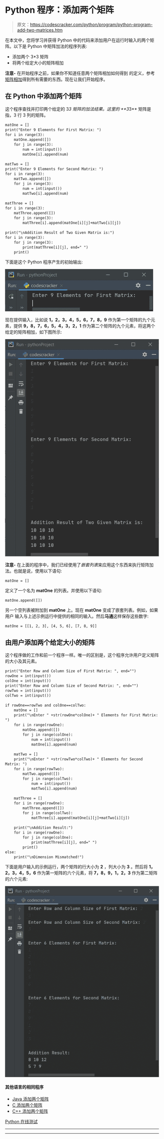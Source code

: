 # Python 程序：添加两个矩阵

> 原文：<https://codescracker.com/python/program/python-program-add-two-matrices.htm>

在本文中，您将学习并获得 Python 中的代码来添加用户在运行时输入的两个矩阵。以下是 Python 中矩阵加法的程序列表:

*   添加两个 3*3 矩阵
*   将两个给定大小的矩阵相加

**注意-** 在开始程序之前，如果你不知道任意两个矩阵相加如何得到 的定义，参考[矩阵相加](/nonprog/matrix-addition.htm)得到所有需要的东西。现在让我们开始程序。

## 在 Python 中添加两个矩阵

这个程序查找并打印两个给定的 3*3 矩阵的加法结果。这里的 **3*3** 矩阵是指，3 行 3 列的矩阵。

```
matOne = []
print("Enter 9 Elements for First Matrix: ")
for i in range(3):
    matOne.append([])
    for j in range(3):
        num = int(input())
        matOne[i].append(num)

matTwo = []
print("Enter 9 Elements for Second Matrix: ")
for i in range(3):
    matTwo.append([])
    for j in range(3):
        num = int(input())
        matTwo[i].append(num)

matThree = []
for i in range(3):
    matThree.append([])
    for j in range(3):
        matThree[i].append(matOne[i][j]+matTwo[i][j])

print("\nAddition Result of Two Given Matrix is:")
for i in range(3):
    for j in range(3):
        print(matThree[i][j], end=" ")
    print()
```

下面是这个 Python 程序产生的初始输出:

![add two matrices python](img/f61790aedd7ad1871f123324cbd6bb05.png)

现在提供输入，比如说 **1，2，3，4，5，6，7，8，9** 作为第一个矩阵的九个元素，提供 **9，8，7，6，5，4，3，2，1** 作为第二个矩阵的九个元素，将这两个给定的矩阵相加，如下图所示:

![python add two matrices](img/9d909479c3914bf76a66587b083d93f5.png)

**注意-** 在上面的程序中，我们已经使用了*嵌套列表*来应用这个东西来执行矩阵加法。也就是说，使用以下语句:

```
matOne = []
```

定义了一个名为 **matOne** 的列表。并使用以下语句:

```
matOne.append([])
```

另一个空列表被附加到 **matOne** 上。现在 **matOne** 变成了嵌套列表。例如，如果用户 输入与上述示例运行中提供的相同的输入。然后**马通**这样保存这些数字:

```
matOne = [[1, 2, 3], [4, 5, 6], [7, 8, 9]]
```

## 由用户添加两个给定大小的矩阵

这个程序做的工作和前一个程序一样。唯一的区别是，这个程序允许用户定义矩阵的大小及其元素。

```
print("Enter Row and Column Size of First Matrix: ", end="")
rowOne = int(input())
colOne = int(input())
print("Enter Row and Column Size of Second Matrix: ", end="")
rowTwo = int(input())
colTwo = int(input())

if rowOne==rowTwo and colOne==colTwo:
    matOne = []
    print("\nEnter " +str(rowOne*colOne)+ " Elements for First Matrix: ")
    for i in range(rowOne):
        matOne.append([])
        for j in range(colOne):
            num = int(input())
            matOne[i].append(num)

    matTwo = []
    print("\nEnter " +str(rowTwo*colTwo)+ " Elements for Second Matrix: ")
    for i in range(rowTwo):
        matTwo.append([])
        for j in range(colTwo):
            num = int(input())
            matTwo[i].append(num)

    matThree = []
    for i in range(rowOne):
        matThree.append([])
        for j in range(colTwo):
            matThree[i].append(matOne[i][j]+matTwo[i][j])

    print("\nAddition Result:")
    for i in range(rowOne):
        for j in range(colOne):
            print(matThree[i][j], end=" ")
        print()
else:
    print("\nDimension Mismatched!")
```

下面是用户输入的示例运行，两个矩阵的行大小为 **2** ，列大小为 **3** 。然后将 **1，2，3，4，5，6** 作为第一矩阵的六个元素，将 **7，8，9，1，2，3** 作为第二矩阵的六个元素:

![matrix addition python](img/3a5d107d9e7d337b9037ac98c21c461d.png)

#### 其他语言的相同程序

*   [Java 添加两个矩阵](/java/program/java-program-add-two-matrices.htm)
*   [C 添加两个矩阵](/c/program/c-program-add-two-matrices.htm)
*   [C++ 添加两个矩阵](/cpp/program/cpp-program-add-two-matrices.htm)

[Python 在线测试](/exam/showtest.php?subid=10)

* * *

* * *
